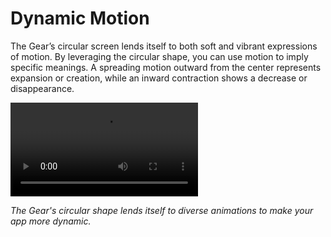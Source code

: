 # Dynamic Motion

The Gear’s circular screen lends itself to both soft and vibrant expressions of motion. By leveraging the circular shape, you can use motion to imply specific meanings. A spreading motion outward from the center represents expansion or creation, while an inward contraction shows a decrease or disappearance.

<video controls>
  <source src="media/3.dynamic_motion.mp4" type=video/mp4>
</video>  

*The Gear's circular shape lends itself to diverse animations to make your app more dynamic.*
